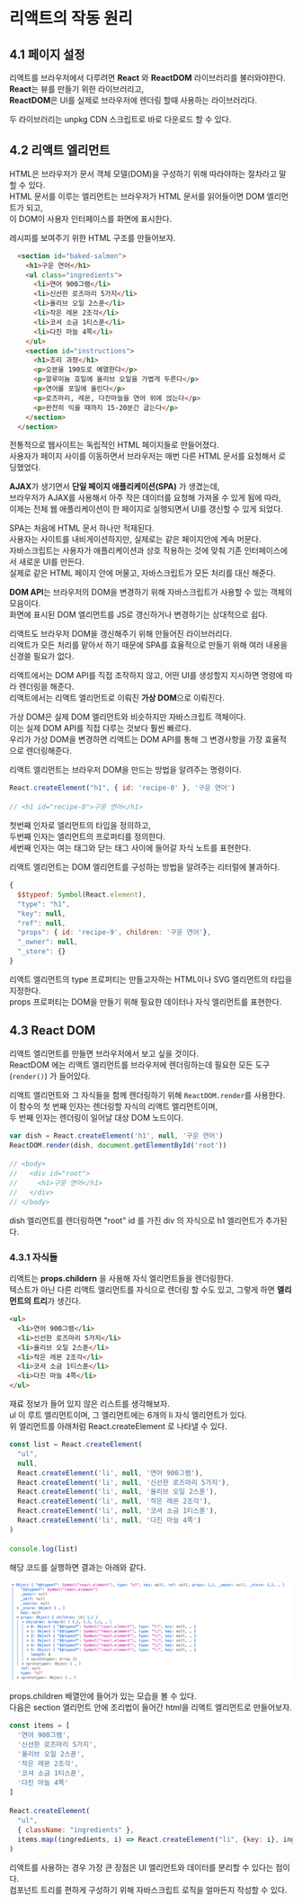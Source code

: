 # 리액트의 작동 원리 

## 4.1 페이지 설정

리액트를 브라우저에서 다루려면 **React** 와 **ReactDOM** 라이브러리를 불러와야한다.  
**React**는 뷰를 만들기 위한 라이브러리고,  
**ReactDOM**은 UI를 실제로 브라우저에 렌더링 할때 사용하는 라이브러리다.  

두 라이브러리는 unpkg CDN 스크립트로 바로 다운로드 할 수 있다.  

## 4.2 리액트 엘리먼트 

HTML은 브라우저가 문서 객체 모델(DOM)을 구성하기 위해 따라야하는 절차라고 말할 수 있다.  
HTML 문서를 이루는 엘리먼트는 브라우저가 HTML 문서를 읽어들이면 DOM 엘리먼트가 되고,   
이 DOM이 사용자 인터페이스를 화면에 표시한다.  

레시피를 보여주기 위한 HTML 구조를 만들어보자.  

```html
  <section id="baked-salmon">
    <h1>구운 연어</h1>
    <ul class="ingredients">
      <li>연어 900그램</li>
      <li>신선한 로즈마리 5가지</li>
      <li>올리브 오일 2스푼</li>
      <li>작은 레몬 2조각</li>
      <li>코셔 소금 1티스푼</li>
      <li>다진 마늘 4쪽</li>
    </ul>
    <section id="instructions">
      <h1>조리 과정</h1>
      <p>오븐을 190도로 예열한다</p>
      <p>알루미늄 호일에 올리브 오일을 가볍게 두른다</p>
      <p>연어를 포일에 올린다</p>
      <p>로즈마리, 레몬, 다진마늘을 연어 위에 얹는다</p>
      <p>완전히 익을 때까지 15-20분간 굽는다</p>
    </section>
  </section>
```

전통적으로 웹사이트는 독립적인 HTML 페이지들로 만들어졌다.  
사용자가 페이지 사이를 이동하면서 브라우저는 매번 다른 HTML 문서를 요청해서 로딩했었다.  

**AJAX**가 생기면서 **단일 페이지 애플리케이션(SPA)** 가 생겼는데,  
브라우저가 AJAX를 사용해서 아주 작은 데이터를 요청해 가져올 수 있게 됨에 따라,  
이제는 전체 웹 애플리케이션이 한 페이지로 실행되면서 UI를 갱신할 수 있게 되었다.  

SPA는 처음에 HTML 문서 하나만 적재된다.  
사용자는 사이트를 내비게이션하지만, 실제로는 같은 페이지안에 계속 머문다.  
자바스크립트는 사용자가 애플리케이션과 상호 작용하는 것에 맞춰 기존 인터페이스에서 새로운 UI를 만든다.  
실제로 같은 HTML 페이지 안에 머물고, 자바스크립트가 모든 처리를 대신 해준다.  

**DOM API**는 브라우저의 DOM을 변경하기 위해 자바스크립트가 사용할 수 있는 객체의 모음이다.  
화면에 표시된 DOM 엘리먼트를 JS로 갱신하거나 변경하기는 상대적으로 쉽다.  

리액트도 브라우저 DOM을 갱신해주기 위해 만들어진 라이브러리다.  
리액트가 모든 처리를 맡아서 하기 때문에 SPA를 효율적으로 만들기 위해 여러 내용을 신경쓸 필요가 없다.  

리액트에서는 DOM API를 직접 조작하지 않고, 어떤 UI를 생성할지 지시하면 명령에 따라 렌더링을 해준다.  
리액트에서는 리액트 엘리먼트로 이뤄진 **가상 DOM**으로 이뤄진다.  

가상 DOM은 실제 DOM 엘리먼트와 비슷하지만 자바스크립트 객체이다.  
이는 실제 DOM API를 직접 다루는 것보다 훨씬 빠르다.  
우리가 가상 DOM을 변경하면 리액트는 DOM API를 통해 그 변경사항을 가장 효율적으로 렌더링해준다.  

리액트 엘리먼트는 브라우저 DOM을 만드는 방법을 알려주는 명령이다.  
```javascript
React.createElement("h1", { id: 'recipe-0' }, '구운 연어')

// <h1 id="recipe-0">구운 연어</h1>
```
첫번째 인자로 엘리먼트의 타입을 정의하고,  
두번째 인자는 엘리먼트의 프로퍼티를 정의한다.  
세번째 인자는 여는 태그와 닫는 태그 사이에 들어갈 자식 노트를 표현한다.  

리액트 엘리먼트는 DOM 엘리먼트를 구성하는 방법을 알려주는 리터럴에 불과하다. 

```javascript
{ 
  $$typeof: Symbol(React.element),
  "type": "h1",
  "key": null,
  "ref": null,
  "props": { id: 'recipe-9', children: '구운 연어'},
  "_owner": null,
  "_store": {}
}
```

리액트 엘리먼트의 type 프로퍼티는 만들고자하는 HTML이나 SVG 엘리먼트의 타입을 지정한다.  
props 프로퍼티는 DOM을 만들기 위해 필요한 데이터나 자식 엘리먼트를 표현한다.  

## 4.3 React DOM 

리액트 엘리먼트를 만들면 브라우저에서 보고 싶을 것이다.  
ReactDOM 에는 리액트 엘리먼트를 브라우저에 렌더링하는데 필요한 모든 도구 (`render()`) 가 들어있다.  

리액트 엘리먼트와 그 자식들을 함께 렌더링하기 위해 `ReactDOM.render`를 사용한다.  
이 함수의 첫 번째 인자는 렌더링할 자식의 리액트 엘리먼트이며,  
두 번째 인자는 렌더링이 일어날 대상 DOM 노드이다.  

```javascript
var dish = React.createElement('h1', null, '구운 연어')
ReactDOM.render(dish, document.getElementById('root'))

// <body>
//   <div id="root">
//     <h1>구운 연어</h1>
//   </div>
// </body>
```

dish 엘리먼트를 렌더링하면 "root" id 를 가진 div 의 자식으로 h1 엘리먼트가 추가된다.  

### 4.3.1 자식들 

리액트는 **props.childern** 을 사용해 자식 엘리먼트들을 렌더링한다.  
텍스트가 아닌 다른 리액트 엘리먼트를 자식으로 렌더링 할 수도 있고, 그렇게 하면 **엘리먼트의 트리**가 생긴다.  

```html
<ul>
  <li>연어 900그램</li>
  <li>신선한 로즈마리 5가지</li>
  <li>올리브 오일 2스푼</li>
  <li>작은 레몬 2조각</li>
  <li>코셔 소금 1티스푼</li>
  <li>다진 마늘 4쪽</li>
</ul>
```
재료 정보가 들어 있지 않은 리스트를 생각해보자.  
ul 이 루트 엘리먼트이며, 그 엘리먼트에는 6개의 li 자식 엘리먼트가 있다.  
위 엘리먼트를 아래처럼 React.createElement 로 나타낼 수 있다.   

```javascript
const list = React.createElement(
  "ul",
  null,
  React.createElement('li', null, '연어 900그램'),
  React.createElement('li', null, '신선한 로즈마리 5가지'),
  React.createElement('li', null, '올리브 오일 2스푼'),
  React.createElement('li', null, '작은 레몬 2조각'),
  React.createElement('li', null, '코셔 소금 1티스푼'),
  React.createElement('li', null, '다진 마늘 4쪽')
)

console.log(list)
```

해당 코드를 실행하면 결과는 아래와 같다.  

<img src="./images/04-03-1.png" alt="04-3">

props.children 배열안에 들어가 있는 모습을 볼 수 있다.  
다음은 section 엘리먼트 안에 조리법이 들어간 html을 리액트 엘리먼트로 만들어보자.  

```javascript
const items = [
  '연어 900그램',
  '신선한 로즈마리 5가지',
  '올리브 오일 2스푼',
  '작은 레몬 2조각',
  '코셔 소금 1티스푼',
  '다진 마늘 4쪽'
]

React.createElement(
  "ul",
  { className: "ingredients" },
  items.map((ingredients, i) => React.createElement("li", {key: i}, ingredients))
)
```

리액트를 사용하는 경우 가장 큰 장점은 UI 엘리먼트와 데이터를 분리할 수 있다는 점이다.  
컴포넌트 트리를 편하게 구성하기 위해 자바스크립트 로직을 얼마든지 작성할 수 있다.  


